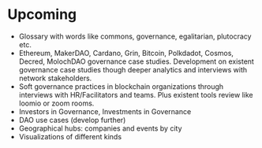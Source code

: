 # Upcoming

* Glossary with words like commons, governance, egalitarian, plutocracy etc.
* Ethereum, MakerDAO, Cardano, Grin, Bitcoin, Polkdadot, Cosmos, Decred, MolochDAO  governance case studies. Development on existent governance case studies though deeper analytics and interviews with network stakeholders.
* Soft governance practices in blockchain organizations through interviews with HR/Facilitators and teams. Plus existent tools review like loomio or zoom rooms.
* Investors in Governance, Investments in Governance
* DAO use cases \(develop further\)
* Geographical hubs: companies and events by city
* Visualizations of different kinds



